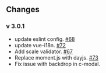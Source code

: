 ## Changes

### v 3.0.1
 - update eslint config. [#68](pull/68)
 - update vue-i18n. [#72](pull/72)
 - Add scale validator. [#67](pull/67)
 - Replace moment.js with dayjs. [#73](pull/73)
 - Fix issue with backdrop in c-modal.
